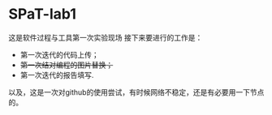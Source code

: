 # SPaT-lab1
这是软件过程与工具第一次实验现场 
接下来要进行的工作是：
- 第一次迭代的代码上传；
- ~~第一次结对编程的图片替换；~~
- 第一次迭代的报告填写.

以及，这是一次对github的使用尝试，有时候网络不稳定，还是有必要用一下节点的。